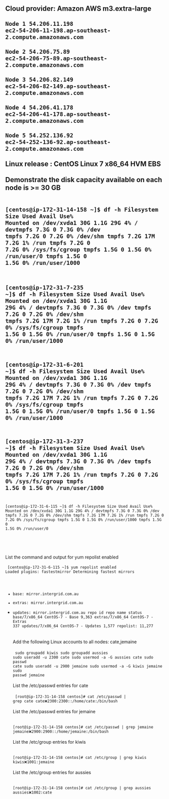 <br>Cloud provider: Amazon AWS m3.extra-large </br>
<br><code>Node 1 54.206.11.198 ec2-54-206-11-198.ap-southeast-2.compute.amazonaws.com</code></br>
<br><code>Node 2 54.206.75.89 ec2-54-206-75-89.ap-southeast-2.compute.amazonaws.com</code></br>
<br><code>Node 3 54.206.82.149 ec2-54-206-82-149.ap-southeast-2.compute.amazonaws.com</code></br>
<br><code>Node 4 54.206.41.178 ec2-54-206-41-178.ap-southeast-2.compute.amazonaws.com</code></br>
<br><code>Node 5 54.252.136.92 ec2-54-252-136-92.ap-southeast-2.compute.amazonaws.com</code></br>
<br>Linux release : CentOS Linux 7 x86_64 HVM EBS </br>
<br>Demonstrate the disk capacity available on each node is >= 30 GB</br>
<br><code>
[centos@ip-172-31-14-158 ~]$ df -h
Filesystem      Size  Used Avail Use% Mounted on
/dev/xvda1       30G  1.1G   29G   4% /
devtmpfs        7.3G     0  7.3G   0% /dev
tmpfs           7.2G     0  7.2G   0% /dev/shm
tmpfs           7.2G   17M  7.2G   1% /run
tmpfs           7.2G     0  7.2G   0% /sys/fs/cgroup
tmpfs           1.5G     0  1.5G   0% /run/user/0
tmpfs           1.5G     0  1.5G   0% /run/user/1000
-----------------------------------------------------
[centos@ip-172-31-7-235 ~]$ df -h
Filesystem      Size  Used Avail Use% Mounted on
/dev/xvda1       30G  1.1G   29G   4% /
devtmpfs        7.3G     0  7.3G   0% /dev
tmpfs           7.2G     0  7.2G   0% /dev/shm
tmpfs           7.2G   17M  7.2G   1% /run
tmpfs           7.2G     0  7.2G   0% /sys/fs/cgroup
tmpfs           1.5G     0  1.5G   0% /run/user/0
tmpfs           1.5G     0  1.5G   0% /run/user/1000
-----------------------------------------------------
[centos@ip-172-31-6-201 ~]$ df -h
Filesystem      Size  Used Avail Use% Mounted on
/dev/xvda1       30G  1.1G   29G   4% /
devtmpfs        7.3G     0  7.3G   0% /dev
tmpfs           7.2G     0  7.2G   0% /dev/shm
tmpfs           7.2G   17M  7.2G   1% /run
tmpfs           7.2G     0  7.2G   0% /sys/fs/cgroup
tmpfs           1.5G     0  1.5G   0% /run/user/0
tmpfs           1.5G     0  1.5G   0% /run/user/1000
-----------------------------------------------------
[centos@ip-172-31-3-237 ~]$ df -h
Filesystem      Size  Used Avail Use% Mounted on
/dev/xvda1       30G  1.1G   29G   4% /
devtmpfs        7.3G     0  7.3G   0% /dev
tmpfs           7.2G     0  7.2G   0% /dev/shm
tmpfs           7.2G   17M  7.2G   1% /run
tmpfs           7.2G     0  7.2G   0% /sys/fs/cgroup
tmpfs           1.5G     0  1.5G   0% /run/user/1000
-----------------------------------------------------
[centos@ip-172-31-6-115 ~]$ df -h
Filesystem      Size  Used Avail Use% Mounted on
/dev/xvda1       30G  1.1G   29G   4% /
devtmpfs        7.3G     0  7.3G   0% /dev
tmpfs           7.2G     0  7.2G   0% /dev/shm
tmpfs           7.2G   17M  7.2G   1% /run
tmpfs           7.2G     0  7.2G   0% /sys/fs/cgroup
tmpfs           1.5G     0  1.5G   0% /run/user/1000
tmpfs           1.5G     0  1.5G   0% /run/user/0

</code></br>
<br>List the command and output for yum repolist enabled</br>
<br><code>
[centos@ip-172-31-6-115 ~]$ yum repolist enabled
Loaded plugins: fastestmirror
Determining fastest mirrors
 * base: mirror.intergrid.com.au
 * extras: mirror.intergrid.com.au
 * updates: mirror.intergrid.com.au
repo id                             repo name                             status
base/7/x86_64                       CentOS-7 - Base                       9,363
extras/7/x86_64                     CentOS-7 - Extras                       337
updates/7/x86_64                    CentOS-7 - Updates                    1,577
repolist: 11,277
</code></br>
<br>Add the following Linux accounts to all nodes: cate,jemaine </br>
<br><code>
sudo groupadd kiwis
sudo groupadd aussies
sudo useradd -u 2300 cate 
sudo usermod -a -G aussies cate
sudo passwd cate 
sudo useradd -u 2900 jemaine 
sudo usermod -a -G kiwis jemaine
sudo passwd jemaine
</code></br>
<br>List the /etc/passwd entries for cate</br>
<br><code>
[root@ip-172-31-14-158 centos]# cat /etc/passwd | grep cate
cate:x:2300:2300::/home/cate:/bin/bash 
</code></br>
<br>List the /etc/passwd entries for jemaine</br>
<br><code>
[root@ip-172-31-14-158 centos]# cat /etc/passwd | grep jemaine
jemaine:x:2900:2900::/home/jemaine:/bin/bash
</code></br>
<br>List the /etc/group entries for kiwis</br>
<br><code>
[root@ip-172-31-14-158 centos]# cat /etc/group | grep kiwis
kiwis:x:1001:jemaine
</code></br>
<br>List the /etc/group entries for aussies</br>
<br><code>
[root@ip-172-31-14-158 centos]# cat /etc/group | grep aussies
aussies:x:1002:cate
</code></br>
